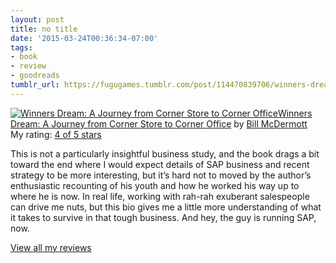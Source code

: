 ```yaml
---
layout: post
title: no title
date: '2015-03-24T00:36:34-07:00'
tags:
- book
- review
- goodreads
tumblr_url: https://fugugames.tumblr.com/post/114470839706/winners-dream-a-journey-from-corner-store-to
---
```

[![Winners Dream: A Journey from Corner Store to Corner Office](https://d.gr-assets.com/books/1415677428m/21412196.jpg)](https://www.goodreads.com/book/show/21412196-winners-dream)[Winners Dream: A Journey from Corner Store to Corner Office](https://www.goodreads.com/book/show/21412196-winners-dream) by [Bill McDermott](https://www.goodreads.com/author/show/7738911.Bill_McDermott)  
My rating: [4 of 5 stars](https://www.goodreads.com/review/show/1234839347)  
  
This is not a particularly insightful business study, and the book drags a bit toward the end where I would expect details of SAP business and recent strategy to be more interesting, but it’s hard not to moved by the author’s enthusiastic recounting of his youth and how he worked his way up to where he is now. In real life, working with rah-rah exuberant salespeople can drive me nuts, but this bio gives me a little more understanding of what it takes to survive in that tough business. And hey, the guy is running SAP, now.  
  
[View all my reviews](https://www.goodreads.com/review/list/749440-philip)

